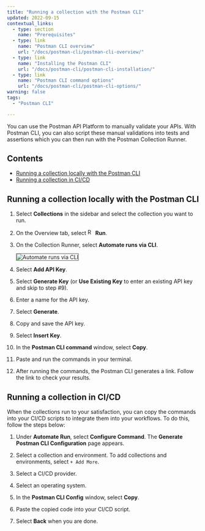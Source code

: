 ```yaml
---
title: "Running a collection with the Postman CLI"
updated: 2022-09-15
contextual_links:
  - type: section
    name: "Prerequisites"
  - type: link
    name: "Postman CLI overview"
    url: "/docs/postman-cli/postman-cli-overview/"
  - type: link
    name: "Installing the Postman CLI"
    url: "/docs/postman-cli/postman-cli-installation/"
  - type: link
    name: "Postman CLI command options"
    url: "/docs/postman-cli/postman-cli-options/"
warning: false
tags:
  - "Postman CLI"

---
```


You can use the Postman API Platform to manually validate your APIs. With Postman CLI, you can also script these manual validations into tests and assertions which you can then run with the Postman Collection Runner.

## Contents

* [Running a collection locally with the Postman CLI](#running-a-collection-locally-with-the-postman-cli)
* [Running a collection in CI/CD](#running-a-collection-in-cicd)

## Running a collection locally with the Postman CLI

1. Select **Collections** in the sidebar and select the collection you want to run.

1. On the Overview tab, select <img alt="Runner icon" src="https://assets.postman.com/postman-docs/icon-runner-v9.jpg#icon" width="16px"> **Run**.

1. On the Collection Runner, select **Automate runs via CLI**.

    <img alt="Automate runs via CLI" src="https://assets.postman.com/postman-docs/automate-cli-v10.jpg" style="border: 1px solid #4a4a4a">

1. Select **Add API Key**.

1. Select **Generate Key** (or **Use Existing Key** to enter an existing API key and skip to step #9).

1. Enter a name for the API key.

1. Select **Generate**.

1. Copy and save the API key.

1. Select **Insert Key**.

1. In the **Postman CLI command** window, select **Copy**.

1. Paste and run the commands in your terminal.

1. After running the commands, the Postman CLI generates a link. Follow the link to check your results.

## Running a collection in CI/CD

When the collections run to your satisfaction, you can copy the commands into your CI/CD scripts to integrate them into your workflows. To do this, follow the steps below:

1. Under **Automate Run**, select **Configure Command**. The **Generate Postman CLI Configuration** page appears.

1. Select a collection and environment. To add collections and environments, select `+ Add More`.

1. Select a CI/CD provider.

1. Select an operating system.

1. In the **Postman CLI Config** window, select **Copy**.

1. Paste the copied code into your CI/CD script.

1. Select **Back** when you are done.

